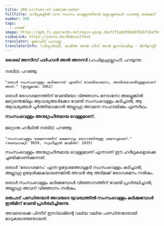 ```yaml
---
title: 308-virtues-of-zamzam-water
fullTitle: ഹദീഥുകളിൽ വന്ന സംസം വെള്ളത്തിന്റെ ശ്രേഷ്ഠതകൾ പറഞ്ഞു തരുമോ?
number: 308
tags:
  - ഹജ്ജ്
image: https://qph.fs.quoracdn.net/main-qimg-26ef1f5a0d95b607026f1bef0424172d
videoLink: https://youtu.be/BhBxoutf8s4
translator: മുജാഹിദ് പറവണ്ണ
translatorInfo: (വിദ്യാർത്ഥി, ജാമിഅ അൽ ഹിന്ദ് അൽ ഇസ്‌ലാമിയ്യ - മിനിഊട്ടി)
---
```

**ശൈഖ് അസീസ് ഫർഹാൻ അൽ അനസി** (ഹഫിള്വഹുല്ലാഹ്) പറയുന്നു: 

നബിﷺ പറഞ്ഞു: 

`"ഒരാൾ സംസംവെള്ളം കുടിക്കുന്നത് എന്തിന് വേണ്ടിയാണോ, അതിനുവേണ്ടിയുള്ളതാണ് അത്."
(ഇബ്നുമാജ: 3062) `

ഒരാൾ രോഗശമനത്തിന് വേണ്ടിയോ വിജ്ഞാനം നേടാനോ അല്ലെങ്കിൽ മറ്റെന്തെങ്കിലും ആവശ്യങ്ങൾക്കോ വേണ്ടി സംസംവെള്ളം കുടിച്ചാൽ, ആ ആവശ്യങ്ങൾ പൂർത്തിയാക്കാൻ അല്ലാഹു അവനെ സഹായിക്കും എന്നർഥം.

**സംസംവെള്ളം അനുഗ്രഹീതമായ വെള്ളമാണ്.** 

മറ്റൊരു ഹദീഥിൽ നബിﷺ പറഞ്ഞു: 

`"സംസംവെള്ളം ഭക്ഷണത്തിന് ഭക്ഷണവും രോഗത്തിനുള്ള ശമനവുമാണ്." 
(ബൈഹക്വി: 9659, സ്വഹീഹുൽ ജാമിഅ്: 2435) `

സംസംവെള്ളം അനുഗ്രഹീതമായ വെള്ളമാണ് എന്നാണ് ഈ ഹദീഥുകളൊക്കെ ചൂണ്ടിക്കാണിക്കുന്നത്.

ഒരാൾ 'രോഗശമനം' എന്ന ഉദ്ദേശത്തോടുകൂടി സംസംവെള്ളം കുടിച്ചാൽ, അല്ലാഹു ഉദ്ദേശിക്കുകയാണെങ്കിൽ അവൻ ആ അടിമക്ക് രോഗശമനം നൽകും.

ഒരാൾ സംസംവെള്ളം കുടിക്കുമ്പോൾ വിജ്ഞാനത്തിന് വേണ്ടി പ്രാർത്ഥിച്ചാൽ, അല്ലാഹു അവന് വിജ്ഞാനം നൽകും.

**ഒരുപാട് പണ്ഡിതന്മാർ അവരുടെ യുവത്വത്തിൽ സംസംവെള്ളം കുടിക്കുമ്പോൾ ഇൽമിന് വേണ്ടി പ്രാർത്ഥിച്ചിരുന്നു.**

അവരൊക്കെ പിന്നീട് ഇസ്‌ലാമിന്റെ വലിയ വലിയ പണ്ഡിതന്മാരായി മാറുകയാണുണ്ടായത്.